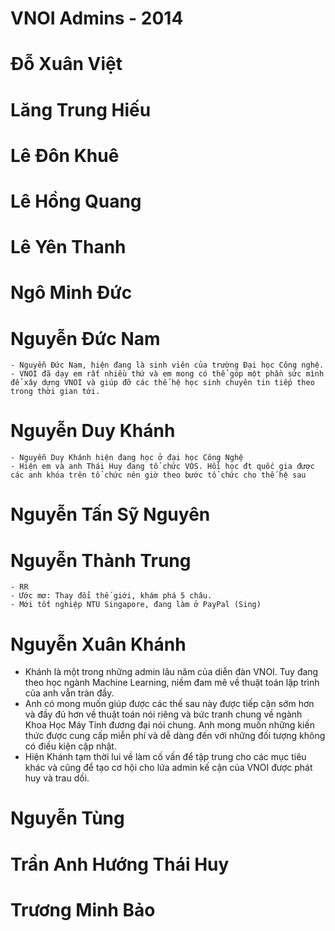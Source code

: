 VNOI Admins - 2014
==================

# Đỗ Xuân Việt
# Lăng Trung Hiếu
# Lê Đôn Khuê
# Lê Hồng Quang
# Lê Yên Thanh
# Ngô Minh Đức
# Nguyễn Đức Nam
    - Nguyễn Đức Nam, hiện đang là sinh viên của trường Đại học Công nghệ.
    - VNOI đã dạy em rất nhiều thứ và em mong có thể góp một phần sức mình để xây dựng VNOI và giúp đỡ các thế hệ học sinh chuyên tin tiếp theo trong thời gian tới.
# Nguyễn Duy Khánh
    - Nguyễn Duy Khánh hiện đang học ở đại học Công Nghệ
    - Hiện em và anh Thái Huy đang tổ chức VOS. Hồi học đt quốc gia được các anh khóa trên tổ chức nên giờ theo bước tổ chức cho thế hệ sau
# Nguyễn Tấn Sỹ Nguyên
# Nguyễn Thành Trung
    - RR
    - Ước mơ: Thay đổi thế giới, khám phá 5 châu.
    - Mới tốt nghiệp NTU Singapore, đang làm ở PayPal (Sing)
# Nguyễn Xuân Khánh
- Khánh là một trong những admin lâu năm của diễn đàn VNOI. Tuy đang theo học ngành Machine Learning, niềm đam mê về thuật toán lập trình của anh vẫn tràn đầy.
- Anh có mong muốn giúp được các thế sau này được tiếp cận sớm hơn và đầy đủ hơn về thuật toán nói riêng và bức tranh chung về ngành Khoa Học Máy Tính đương đại nói chung. Anh mong muốn những kiến thức được cung cấp miễn phí và dễ dàng đến với những đối tượng không có điều kiện cập nhật.
- Hiện Khánh tạm thời lui về làm cố vấn để tập trung cho các mục tiêu khác và cũng để tạo cơ hội cho lứa admin kế cận của VNOI được phát huy và trau dồi. 
# Nguyễn Tùng
# Trần Anh Hướng Thái Huy
# Trương Minh Bảo
